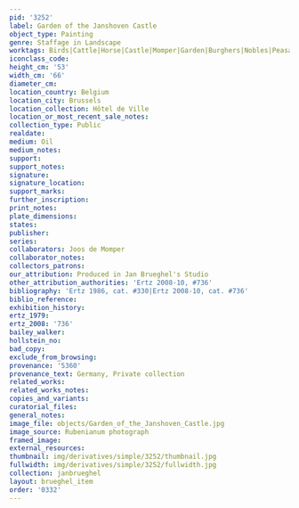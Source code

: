 ```yaml
---
pid: '3252'
label: Garden of the Janshoven Castle
object_type: Painting
genre: Staffage in Landscape
worktags: Birds|Cattle|Horse|Castle|Momper|Garden|Burghers|Nobles|Peasants|Landscape|Boat|Wagon
iconclass_code:
height_cm: '53'
width_cm: '66'
diameter_cm:
location_country: Belgium
location_city: Brussels
location_collection: Hôtel de Ville
location_or_most_recent_sale_notes:
collection_type: Public
realdate:
medium: Oil
medium_notes:
support:
support_notes:
signature:
signature_location:
support_marks:
further_inscription:
print_notes:
plate_dimensions:
states:
publisher:
series:
collaborators: Joos de Momper
collaborator_notes:
collectors_patrons:
our_attribution: Produced in Jan Brueghel's Studio
other_attribution_authorities: 'Ertz 2008-10, #736'
bibliography: 'Ertz 1986, cat. #330|Ertz 2008-10, cat. #736'
biblio_reference:
exhibition_history:
ertz_1979:
ertz_2008: '736'
bailey_walker:
hollstein_no:
bad_copy:
exclude_from_browsing:
provenance: '5360'
provenance_text: Germany, Private collection
related_works:
related_works_notes:
copies_and_variants:
curatorial_files:
general_notes:
image_file: objects/Garden_of_the_Janshoven_Castle.jpg
image_source: Rubenianum photograph
framed_image:
external_resources:
thumbnail: img/derivatives/simple/3252/thumbnail.jpg
fullwidth: img/derivatives/simple/3252/fullwidth.jpg
collection: janbrueghel
layout: brueghel_item
order: '0332'
---
```

